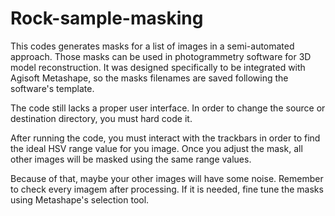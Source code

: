 # Rock-sample-masking
This codes generates masks for a list of images in a semi-automated approach. Those masks can be used in photogrammetry software for 3D model reconstruction.
It was designed specifically to be integrated with Agisoft Metashape, so the masks filenames are saved following the software's template.

The code still lacks a proper user interface. In order to change the source or destination directory, you must hard code it.

After running the code, you must interact with the trackbars in order to find the ideal HSV range value for you image.
Once you adjust the mask, all other images will be masked using the same range values.

Because of that, maybe your other images will have some noise. Remember to check every imagem after processing. 
If it is needed, fine tune the masks using Metashape's selection tool.
